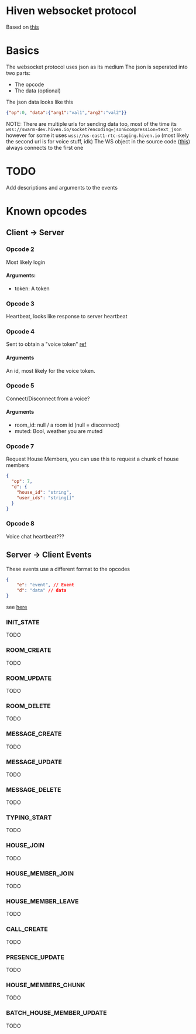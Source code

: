 # Hiven websocket protocol
Based on [this](https://github.com/hivenapp/hiven.js/blob/master/lib/)

# Basics

The websocket protocol uses json as its medium
The json is seperated into two parts:

* The opcode
* The data (optional)

The json data looks like this
```json
{"op":0, "data":{"arg1":"val1","arg2":"val2"}}
```
NOTE: There are multiple urls for sending data too, most of the time its `wss://swarm-dev.hiven.io/socket?encoding=json&compression=text_json` however for some it uses `wss://us-east1-rtc-staging.hiven.io` (most likely the second url is for voice stuff, idk)
The WS object in the source code ([this](https://github.com/hivenapp/hiven.js/blob/master/lib/Websocket/index.ts#L15)) always connects to the first one

# TODO
Add descriptions and arguments to the events

# Known opcodes

## Client -> Server

### Opcode 2
Most likely login

#### Arguments:
* token: A token


### Opcode 3
Heartbeat, looks like response to server heartbeat

### Opcode 4
Sent to obtain a "voice token" [ref](https://github.com/hivenapp/hiven.js/blob/9095720105152b720dde799c9aa2afdc91caef92/lib/Collections/Room.ts#L110)

#### Arguments
An id, most likely for the voice token.

### Opcode 5
Connect/Disconnect from a voice? 

#### Arguments
* room_id: null / a room id (null = disconnect)
* muted: Bool, weather you are muted
### Opcode 7
Request House Members, you can use this to request a chunk of house members
```json
{
  "op": 7,
  "d": {
    "house_id": "string",
    "user_ids": "string[]"
  }
}
```
### Opcode 8
Voice chat heartbeat???


## Server -> Client Events
These events use a different format to the opcodes
```json
{
    "e": "event", // Event 
    "d": "data" // data
}
```
see [here](https://github.com/hivenapp/hiven.js/blob/master/lib/Client.ts#L85)
### INIT_STATE
TODO
### ROOM_CREATE
TODO
### ROOM_UPDATE
TODO
### ROOM_DELETE
TODO
### MESSAGE_CREATE
TODO
### MESSAGE_UPDATE
TODO
### MESSAGE_DELETE
TODO
### TYPING_START
TODO
### HOUSE_JOIN
TODO
### HOUSE_MEMBER_JOIN
TODO
### HOUSE_MEMBER_LEAVE
TODO
### CALL_CREATE
TODO 
### PRESENCE_UPDATE
TODO
### HOUSE_MEMBERS_CHUNK
TODO
### BATCH_HOUSE_MEMBER_UPDATE
TODO